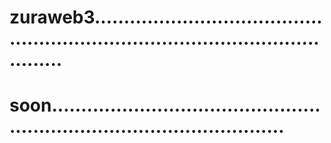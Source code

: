# zuraweb3.....................................................................................................
# soon.............................................................................................
